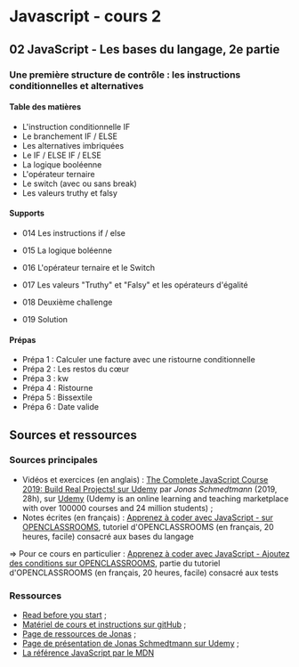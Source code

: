 # Javascript - cours 2

## 02 JavaScript - Les bases du langage, 2e partie

### Une première structure de contrôle : les instructions conditionnelles et alternatives

#### Table des matières

- L'instruction conditionnelle IF
- Le branchement IF / ELSE
- Les alternatives imbriquées
- Le IF / ELSE IF / ELSE
- La logique booléenne
- L'opérateur ternaire
- Le switch (avec ou sans break)
- Les valeurs truthy et falsy

#### Supports

- 014 Les instructions if / else
- 015 La logique boléenne
- 016 L'opérateur ternaire et le Switch
- 017 Les valeurs "Truthy" et "Falsy" et les opérateurs d'égalité

- 018 Deuxième challenge
- 019 Solution

#### Prépas

- Prépa 1 : Calculer une facture avec une ristourne conditionnelle
- Prépa 2 : Les restos du cœur
- Prépa 3 : kw
- Prépa 4 : Ristourne
- Prépa 5 : Bissextile
- Prépa 6 : Date valide

## Sources et ressources

### Sources principales

- Vidéos et exercices (en anglais) : [The Complete JavaScript Course 2019: Build Real Projects! sur Udemy](https://www.udemy.com/course/the-complete-javascript-course/) par _Jonas Schmedtmann_ (2019, 28h), sur [Udemy](https://www.udemy.com) (Udemy is an online learning and teaching marketplace with over 100000 courses and 24 million students) ;
- Notes écrites (en français) : [Apprenez à coder avec JavaScript - sur OPENCLASSROOMS](https://openclassrooms.com/fr/courses/2984401-apprenez-a-coder-avec-javascript), tutoriel d'OPENCLASSROOMS (en français, 20 heures, facile) consacré aux bases du langage

=> Pour ce cours en particulier : [Apprenez à coder avec JavaScript - Ajoutez des conditions sur OPENCLASSROOMS](https://openclassrooms.com/fr/courses/2984401-apprenez-a-coder-avec-javascript/3043921-ajoutez-des-conditions), partie du tutoriel d'OPENCLASSROOMS (en français, 20 heures, facile) consacré aux tests

### Ressources

- [Read before you start](file:///Users/Myriam/Documents/PC/E/Myriam/HERSCours%20-c/2019-2020/JS/the-complete-javascript-course/01%20Course%20Introduction/002%20READ%20BEFORE%20YOU%20START.html) ;
- [Matériel de cours et instructions sur gitHub](https://github.com/jonasschmedtmann/complete-javascript-course) ;
- [Page de ressources de Jonas](http://codingheroes.io/resources/) ;
- [Page de présentation de Jonas Schmedtmann sur Udemy](https://www.udemy.com/user/jonasschmedtmann/) ;
- [La référence JavaScript par le MDN](https://developer.mozilla.org/en-US/docs/Web/JavaScript/Reference)

